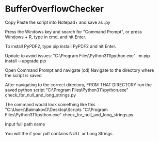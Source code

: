 # BufferOverflowChecker
Copy Paste the script into Notepad+ and save as .py

Press the Windows key and search for "Command Prompt", or press Windows + R, type in cmd, and hit Enter.

To install PyPDF2, type pip install PyPDF2 and hit Enter.

Update to avoid issues:
"C:\Program Files\Python311\python.exe" -m pip install --upgrade pip

Open Command Prompt and navigate (cd) 
Navigate to the directory where the script is saved

After navigating to the correct directory, FROM THAT DIRECTORY run the saved python script
"C:\Program Files\Python311\python.exe" check_for_null_and_long_strings.py

The command would look something like this 
 "C:\Users\BaimakovD\Desktop\Scripts "C:\Program Files\Python311\python.exe" check_for_null_and_long_strings.py

Input full path name

You will the if your pdf contains NULL or Long Strings
